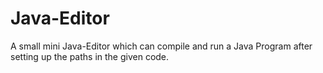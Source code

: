 # Java-Editor
A small mini Java-Editor which can compile and run a Java Program after setting up the paths in the given code.
